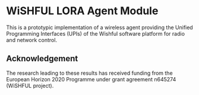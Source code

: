 WiSHFUL LORA Agent Module
============================

This is a prototypic implementation of a wireless agent providing the Unified
Programming Interfaces (UPIs) of the Wishful software platform for
radio and network control.

## Acknowledgement

The research leading to these results has received funding from the European
Horizon 2020 Programme under grant agreement n645274 (WiSHFUL project).
